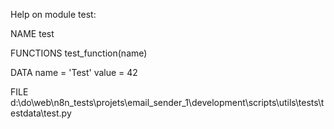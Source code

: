 Help on module test:

NAME
    test

FUNCTIONS
    test_function(name)

DATA
    name = 'Test'
    value = 42

FILE
    d:\do\web\n8n_tests\projets\email_sender_1\development\scripts\utils\tests\testdata\test.py


